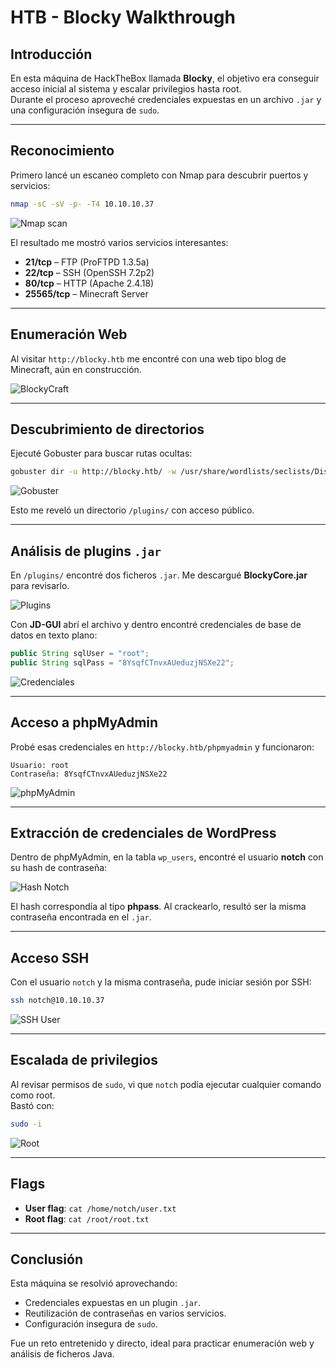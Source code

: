 # HTB - Blocky Walkthrough

## Introducción
En esta máquina de HackTheBox llamada **Blocky**, el objetivo era conseguir acceso inicial al sistema y escalar privilegios hasta root.  
Durante el proceso aproveché credenciales expuestas en un archivo `.jar` y una configuración insegura de `sudo`.

---

## Reconocimiento

Primero lancé un escaneo completo con Nmap para descubrir puertos y servicios:

```bash
nmap -sC -sV -p- -T4 10.10.10.37
```
![Nmap scan](/assets/images/blocky/01-nmap.png)

El resultado me mostró varios servicios interesantes:
- **21/tcp** – FTP (ProFTPD 1.3.5a)
- **22/tcp** – SSH (OpenSSH 7.2p2)
- **80/tcp** – HTTP (Apache 2.4.18)
- **25565/tcp** – Minecraft Server

---

## Enumeración Web

Al visitar `http://blocky.htb` me encontré con una web tipo blog de Minecraft, aún en construcción.

![BlockyCraft](/assets/images/blocky/02-web.png)

---

## Descubrimiento de directorios

Ejecuté Gobuster para buscar rutas ocultas:

```bash
gobuster dir -u http://blocky.htb/ -w /usr/share/wordlists/seclists/Discovery/Web-Content/common.txt -t 50 -x php,txt,html
```
![Gobuster](/assets/images/blocky/03-gobuster.png)

Esto me reveló un directorio `/plugins/` con acceso público.

---

## Análisis de plugins `.jar`

En `/plugins/` encontré dos ficheros `.jar`. Me descargué **BlockyCore.jar** para revisarlo.

![Plugins](/assets/images/blocky/04-plugins.png)

Con **JD-GUI** abrí el archivo y dentro encontré credenciales de base de datos en texto plano:

```java
public String sqlUser = "root";
public String sqlPass = "8YsqfCTnvxAUeduzjNSXe22";
```
![Credenciales](/assets/images/blocky/05-jdgui.png)

---

## Acceso a phpMyAdmin

Probé esas credenciales en `http://blocky.htb/phpmyadmin` y funcionaron:

```
Usuario: root
Contraseña: 8YsqfCTnvxAUeduzjNSXe22
```
![phpMyAdmin](/assets/images/blocky/06-phpmyadmin.png)

---

## Extracción de credenciales de WordPress

Dentro de phpMyAdmin, en la tabla `wp_users`, encontré el usuario **notch** con su hash de contraseña:

![Hash Notch](/assets/images/blocky/07-wp_users.png)

El hash correspondía al tipo **phpass**. Al crackearlo, resultó ser la misma contraseña encontrada en el `.jar`.

---

## Acceso SSH

Con el usuario `notch` y la misma contraseña, pude iniciar sesión por SSH:

```bash
ssh notch@10.10.10.37
```
![SSH User](/assets/images/blocky/08-ssh_user.png)

---

## Escalada de privilegios

Al revisar permisos de `sudo`, vi que `notch` podía ejecutar cualquier comando como root.  
Bastó con:

```bash
sudo -i
```
![Root](/assets/images/blocky/09-root.png)

---

## Flags

- **User flag**: `cat /home/notch/user.txt`
- **Root flag**: `cat /root/root.txt`

---

## Conclusión

Esta máquina se resolvió aprovechando:
- Credenciales expuestas en un plugin `.jar`.
- Reutilización de contraseñas en varios servicios.
- Configuración insegura de `sudo`.

Fue un reto entretenido y directo, ideal para practicar enumeración web y análisis de ficheros Java.
